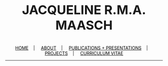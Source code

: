 <div class="topnav">
  <p align="center" style="font-size:40px">
    <b>JACQUELINE R.M.A. MAASCH</b>
  </p>
</div>

<div class="topnav">
  <p align="center">
  <a href="home.html" style="color: rgb(0,0,0)"><font color="000000">HOME</font></a>&nbsp;&nbsp;&nbsp;&nbsp;|&nbsp;&nbsp;&nbsp;&nbsp;
  <a href="about.html" style="color: rgb(0,0,0)"><font color="000000">ABOUT</font></a>&nbsp;&nbsp;&nbsp;&nbsp;|&nbsp;&nbsp;&nbsp;&nbsp;
  <a href="pubs.html" style="color: rgb(0,0,0)"><font color="000000">PUBLICATIONS + PRESENTATIONS</font></a>&nbsp;&nbsp;&nbsp;&nbsp;|&nbsp;&nbsp;&nbsp;&nbsp;
  <a href="projects.html" style="color: rgb(0,0,0)"><font color="000000">PROJECTS</font></a>&nbsp;&nbsp;&nbsp;&nbsp;|&nbsp;&nbsp;&nbsp;&nbsp;
  <a href="resume_05_2020.pdf" style="color: rgb(0,0,0)" target="_blank"><font color="000000">CURRICULUM VITAE</font></a> 
</p>
</div>

---------------------------------------
<p align="center">
<div class="svg-container" align="center">

<meta charset="utf-8">
<body>
<script src="https://d3js.org/d3.v4.min.js"></script>
<script src="https://d3js.org/d3-timer.v1.min.js"></script>

<script>

// Set dimensions of SVG containers.

var width = 250,
    height = 200;

// Build SVG grid for visualization.

var svg1 = d3.select("body").append("svg")
    .attr("width", width / 5)
    .attr("height", height / 5)
    .style("background", "#ffffff")
    .append("g")
    .attr("transform", "translate(" + [width / 2, height / 2] + ")");

var svg2 = d3.select("body").append("svg")
    .attr("width", width)
    .attr("height", height)
    .style("background", "#000000")
    .append("g")
    .attr("transform", "translate(" + [width / 2, height / 2] + ")");

var svg3 = d3.select("body").append("svg")
    .attr("width", width)
    .attr("height", height)
    .style("background", "#b3e8c2")
    .append("g")
    .attr("transform", "translate(" + [width / 2, height / 2] + ")");

var svg4 = d3.select("body").append("svg")
    .attr("width", width)
    .attr("height", height)
    .style("background", "#baa600")
    .append("g")
    .attr("transform", "translate(" + [width / 2, height / 2] + ")");

var svg5 = d3.select("body").append("svg")
    .attr("width", width)
    .attr("height", height)
    .style("background", "#ffb852")
    .append("g")
    .attr("transform", "translate(" + [width / 2, height / 2] + ")");

// Append paths for Lissajous curves.

var lissajousTitle = svg2.append("path")
    .attr("fill", "none")
    .attr("stroke", "#c0b490")
    .attr("stroke-opacity", 1)
    .attr("stroke-width", 0.5)
    .attr("x", 50)
    .attr("y", 250);

var lissajous1 = svg3.append("path")
    .attr("fill", "none")
    .attr("stroke", "#ffff00")
    .attr("stroke-opacity", 1)
    .attr("stroke-width", 0.5)
    .attr("x", 50)
    .attr("y", 250);

var lissajous2 = svg4.append("path")
    .attr("fill", "none")
    .attr("stroke", "#e62e73")
    .attr("stroke-opacity", 1)
    .attr("stroke-width", 0.5)
    .attr("x", 50)
    .attr("y", 250);

var lissajous3 = svg5.append("path")
    .attr("fill", "none")
    .attr("stroke", "#ebd999")
    .attr("stroke-opacity", 1)
    .attr("stroke-width", 0.5)
    .attr("x", 50)
    .attr("y", 250);

// Append rectangles to house text.

var textBoxTitle = svg2.append("rect")
    .attr("width", 150)
    .attr("height", 100)
    .attr("x", -10)
    .attr("y", -50)
    .style("fill", "#06004f")
    .style("opacity", 0.8);

var textBox1 = svg3.append("rect")
    .attr("width", 150)
    .attr("height", 100)
    .attr("x", -10)
    .attr("y", -50)
    .style("fill", "#ffcfc4")
    .style("opacity", 0.8);

var textBox2 = svg4.append("rect")
    .attr("width", 150)
    .attr("height", 100)
    .attr("x", -10)
    .attr("y", -50)
    .style("fill", "#2dbc94")
    .style("opacity", 0.9);

var textBox3 = svg5.append("rect")
    .attr("width", 150)
    .attr("height", 100)
    .attr("x", -10)
    .attr("y", -50)
    .style("fill", "#a93400")
    .style("opacity", 0.6);


// Append text of title.

var text1_title = svg2.append("text")
    .attr("x", 0)
    .attr("y", -20)
    .attr("dy", "-1em")
    .attr("font-family", "sans-serif")
    .attr("font-size", "8px")
    .attr("fill", "#c0b490")
    .text("ALL WATCHED");

var text2_title = svg2.append("text")
    .attr("x", 0)
    .attr("y", -20)
    .attr("dy", "0em")
    .attr("font-family", "sans-serif")
    .attr("font-size", "8px")
    .attr("fill", "#c0b490")
    .text("OVER BY");

var text3_title = svg2.append("text")
    .attr("x", 0)
    .attr("y", -20)
    .attr("dy", "1em")
    .attr("font-family", "sans-serif")
    .attr("font-size", "8px")
    .attr("fill", "#c0b490")
    .text("MACHINES OF");

var text4_title = svg2.append("text")
    .attr("x", 0)
    .attr("y", -20)
    .attr("dy", "2em")
    .attr("font-family", "sans-serif")
    .attr("font-size", "8px")
    .attr("fill", "#c0b490")
    .text("LOVING GRACE");

var text5_title = svg2.append("text")
    .attr("x", 0)
    .attr("y", -20)
    .attr("dy", "4em")
    .attr("font-family", "sans-serif")
    .attr("font-size", "8px")
    .attr("fill", "#c0b490")
    .text("");

var text6_title = svg2.append("text")
    .attr("x", 0)
    .attr("y", -20)
    .attr("dy", "5em")
    .attr("font-family", "sans-serif")
    .attr("font-size", "8px")
    .attr("fill", "#c0b490")
    .text("Richard Brautigan | 1967");

// Append text of first stanza.

    /*
    I like to think (and
    the sooner the better!)
    of a cybernetic meadow
    where mammals and computers
    live together in mutually
    programming harmony
    like pure water
    touching clear sky.
    */

var text1_3 = svg3.append("text")
    .attr("x", 0)
    .attr("y", -20)
    .attr("dy", "-1em")
    .attr("font-family", "sans-serif")
    .attr("font-size", "8px")
    .attr("fill", "#ffff00")
    .text("I like to think (and");

var text2_3 = svg3.append("text")
    .attr("x", 0)
    .attr("y", -20)
    .attr("dy", "0em")
    .attr("font-family", "sans-serif")
    .attr("font-size", "8px")
    .attr("fill", "#ffff00")
    .text("the sooner the better!)");

var text3_3 = svg3.append("text")
    .attr("x", 0)
    .attr("y", -20)
    .attr("dy", "1em")
    .attr("font-family", "sans-serif")
    .attr("font-size", "8px")
    .attr("fill", "#ffff00")
    .text("of a cybernetic meadow");

var text4_3 = svg3.append("text")
    .attr("x", 0)
    .attr("y", -20)
    .attr("dy", "2em")
    .attr("font-family", "sans-serif")
    .attr("font-size", "8px")
    .attr("fill", "#ffff00")
    .text("where mammals and computers");

var text5_3 = svg3.append("text")
    .attr("x", 0)
    .attr("y", -20)
    .attr("dy", "3em")
    .attr("font-family", "sans-serif")
    .attr("font-size", "8px")
    .attr("fill", "#ffff00")
    .text("live together in mutually");

var text6_3 = svg3.append("text")
    .attr("x", 0)
    .attr("y", -20)
    .attr("dy", "4em")
    .attr("font-family", "sans-serif")
    .attr("font-size", "8px")
    .attr("fill", "#ffff00")
    .text("programming harmony");

var text7_3 = svg3.append("text")
    .attr("x", 0)
    .attr("y", -20)
    .attr("dy", "5em")
    .attr("font-family", "sans-serif")
    .attr("font-size", "8px")
    .attr("fill", "#ffff00")
    .text("like pure water");

var text8_3 = svg3.append("text")
    .attr("x", 0)
    .attr("y", -20)
    .attr("dy", "6em")
    .attr("font-family", "sans-serif")
    .attr("font-size", "8px")
    .attr("fill", "#ffff00")
    .text("touching clear sky.");

// Append text of second stanza.

        /*
        I like to think
        (right now, please!)
        of a cybernetic forest
        filled with pines and electronics
        where deer stroll peacefully
        past computers
        as if they were flowers
        with spinning blossoms.
        */

var text1_4 = svg4.append("text")
    .attr("x", 0)
    .attr("y", -20)
    .attr("dy", "-1em")
    .attr("font-family", "sans-serif")
    .attr("font-size", "8px")
    .attr("fill", "#e62e73")
    .text("I like to think");

var text2_4 = svg4.append("text")
    .attr("x", 0)
    .attr("y", -20)
    .attr("dy", "0em")
    .attr("font-family", "sans-serif")
    .attr("font-size", "8px")
    .attr("fill", "#e62e73")
    .text("(right now, please!)");

var text3_4 = svg4.append("text")
    .attr("x", 0)
    .attr("y", -20)
    .attr("dy", "1em")
    .attr("font-family", "sans-serif")
    .attr("font-size", "8px")
    .attr("fill", "#e62e73")
    .text("of a cybernetic forest");

var text4_4 = svg4.append("text")
    .attr("x", 0)
    .attr("y", -20)
    .attr("dy", "2em")
    .attr("font-family", "sans-serif")
    .attr("font-size", "8px")
    .attr("fill", "#e62e73")
    .text("filled with pines and electronics");

var text5_4 = svg4.append("text")
    .attr("x", 0)
    .attr("y", -20)
    .attr("dy", "3em")
    .attr("font-family", "sans-serif")
    .attr("font-size", "8px")
    .attr("fill", "#e62e73")
    .text("where deer stroll peacefully");

var text6_4 = svg4.append("text")
    .attr("x", 0)
    .attr("y", -20)
    .attr("dy", "4em")
    .attr("font-family", "sans-serif")
    .attr("font-size", "8px")
    .attr("fill", "#e62e73")
    .text("past computers");

var text7_4 = svg4.append("text")
    .attr("x", 0)
    .attr("y", -20)
    .attr("dy", "5em")
    .attr("font-family", "sans-serif")
    .attr("font-size", "8px")
    .attr("fill", "#e62e73")
    .text("as if they were flowers");

var text8_4 = svg4.append("text")
    .attr("x", 0)
    .attr("y", -20)
    .attr("dy", "6em")
    .attr("font-family", "sans-serif")
    .attr("font-size", "8px")
    .attr("fill", "#e62e73")
    .text("with spinning blossoms.");

// Append text of third stanza.

    /*
    I like to think
    (it has to be!)
    of a cybernetic ecology
    where we are free of our labors
    and joined back to nature,
    returned to our mammal
    brothers and sisters,
    and all watched over
    by machines of loving grace.
    */

var text1_5 = svg5.append("text")
    .attr("x", 0)
    .attr("y", -20)
    .attr("dy", "-1em")
    .attr("font-family", "sans-serif")
    .attr("font-size", "8px")
    .attr("fill", "#ebd999")
    .text("I like to think");

var text2_5 = svg5.append("text")
    .attr("x", 0)
    .attr("y", -20)
    .attr("dy", "0em")
    .attr("font-family", "sans-serif")
    .attr("font-size", "8px")
    .attr("fill", "#ebd999")
    .text("(it has to be!)");

var text3_5 = svg5.append("text")
    .attr("x", 0)
    .attr("y", -20)
    .attr("dy", "1em")
    .attr("font-family", "sans-serif")
    .attr("font-size", "8px")
    .attr("fill", "#ebd999")
    .text("of a cybernetic ecology");

var text4_5 = svg5.append("text")
    .attr("x", 0)
    .attr("y", -20)
    .attr("dy", "2em")
    .attr("font-family", "sans-serif")
    .attr("font-size", "8px")
    .attr("fill", "#ebd999")
    .text("where we are free of our labors");

var text5_5 = svg5.append("text")
    .attr("x", 0)
    .attr("y", -20)
    .attr("dy", "3em")
    .attr("font-family", "sans-serif")
    .attr("font-size", "8px")
    .attr("fill", "#ebd999")
    .text("and joined back to nature,");

var text6_5 = svg5.append("text")
    .attr("x", 0)
    .attr("y", -20)
    .attr("dy", "4em")
    .attr("font-family", "sans-serif")
    .attr("font-size", "8px")
    .attr("fill", "#ebd999")
    .text("returned to our mammal");

var text7_5 = svg5.append("text")
    .attr("x", 0)
    .attr("y", -20)
    .attr("dy", "5em")
    .attr("font-family", "sans-serif")
    .attr("font-size", "8px")
    .attr("fill", "#ebd999")
    .text("brothers and sisters,");

var text8_5 = svg5.append("text")
    .attr("x", 0)
    .attr("y", -20)
    .attr("dy", "6em")
    .attr("font-family", "sans-serif")
    .attr("font-size", "8px")
    .attr("fill", "#ebd999")
    .text("and all watched over");

var text9_5 = svg5.append("text")
    .attr("x", 0)
    .attr("y", -20)
    .attr("dy", "7em")
    .attr("font-family", "sans-serif")
    .attr("font-size", "8px")
    .attr("fill", "#ebd999")
    .text("by machines of loving grace.");


/*
SVG Path Mini-Language

T (t) = Shorthand/smooth quadratic Bézier curveto:
Draw a quadratic Bézier curve from the current point
to (x,y). The control point is assumed to be the
reflection of the control point on the previous command
relative to the current point.

L (l) = lineto: Draw a line from the current point to
the point (x,y).

M (m) = moveto: Move the pen to a new location. No line
is drawn. All path data must begin with a 'moveto' command.
*/

/* Equations for Lissajous curves adapted from:
http://goatlink.deviantart.com/art/lissajous-curves-338721857
*/

var range = d3.range(-70 * Math.PI, 50 * Math.PI, 0.02);

var range2 = d3.range(-60 * Math.PI, 40 * Math.PI, 0.02);

d3.timer(function(t) {

    var dTitle = "M";

    for (var i = 0; i < range.length; i++) {
        var p = range2[i];
        dTitle += 0.22 * width * (Math.sin(3 * p + t / 2000) + Math.sin(2.01 * p + t / 3000));
        dTitle += ",";
        dTitle += 0.22 * height * (Math.sin(2.5 * p + t / 4000) + Math.sin(3.01 * p + t / 3000));
        if (i != range.length - 1) dTitle += "L";
    }

    dTitle.length--;
    lissajousTitle.attr("d", dTitle);

    var d1 = "M";

    for (var i = 0; i < range.length; i++) {
        var p = range[i];
        d1 += 0.22 * width * (Math.sin(3 * p + t / 2000) + Math.sin(2.01 * p + t / 3000));
        d1 += ",";
        d1 += 0.22 * height * (Math.sin(2 * p + t / 4000) + Math.sin(3.01 * p + t / 3000));
        if (i != range.length - 1) d1 += "L";
    }

    d1.length--;
    lissajous1.attr("d", d1);

    var d2 = "M";

    for (var i = 0; i < range.length; i++) {
        var p = range2[i];
        d2 += 0.22 * width * (Math.sin(4 * p + t / 2000) + Math.sin(2.01 * p + t / 3000));
        d2 += ",";
        d2 += 0.22 * height * (Math.sin(2 * p + t / 4000) + Math.sin(3.01 * p + t / 3000));
        if (i != range.length - 1) d2 += "L";
    }

    d2.length--;
    lissajous2.attr("d", d2);

    var d3 = "M";

    for (var i = 0; i < range.length; i++) {
        var p = range[i];
        d3 += 0.22 * width * (Math.sin(4 * p + t / 2000) + Math.sin(2.01 * p + t / 3000));
        d3 += ",";
        d3 += 0.22 * height * (Math.sin(4 * p + t / 4000) + Math.sin(3.01 * p + t / 3000));
        if (i != range.length - 1) d3 += "L";
    }

    d3.length--;
    lissajous3.attr("d", d3);

})

</script>

